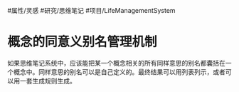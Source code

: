 #属性/灵感 
#研究/思维笔记
#项目/LifeManagementSystem






# 概念的同意义别名管理机制

如果思维笔记系统中，应该能把某一个概念相关的所有同样意思的别名都囊括在一个概念中。同样意思的别名可以是自己定义的。最终结果可以用列表列示，或者可以用一套生成规则生成。